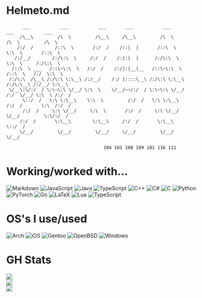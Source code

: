 # Helmeto.md
```
      ___           ___           ___       ___           ___           ___           ___     
     /\__\         /\  \         /\__\     /\__\         /\  \         /\  \         /\  \    
    /:/  /        /::\  \       /:/  /    /::|  |       /::\  \        \:\  \       /::\  \   
   /:/__/        /:/\:\  \     /:/  /    /:|:|  |      /:/\:\  \        \:\  \     /:/\:\  \  
  /::\  \ ___   /::\~\:\  \   /:/  /    /:/|:|__|__   /::\~\:\  \       /::\  \   /:/  \:\  \ 
 /:/\:\  /\__\ /:/\:\ \:\__\ /:/__/    /:/ |::::\__\ /:/\:\ \:\__\     /:/\:\__\ /:/__/ \:\__\
 \/__\:\/:/  / \:\~\:\ \/__/ \:\  \    \/__/~~/:/  / \:\~\:\ \/__/    /:/  \/__/ \:\  \ /:/  /
      \::/  /   \:\ \:\__\    \:\  \         /:/  /   \:\ \:\__\     /:/  /       \:\  /:/  / 
      /:/  /     \:\ \/__/     \:\  \       /:/  /     \:\ \/__/     \/__/         \:\/:/  /  
     /:/  /       \:\__\        \:\__\     /:/  /       \:\__\                      \::/  /   
     \/__/         \/__/         \/__/     \/__/         \/__/                       \/__/    

                                    104 101 108 109 101 116 111
```



# Working/worked with...
![Markdown](https://img.shields.io/badge/markdown-%23000000.svg?style=for-the-badge&logo=markdown&logoColor=white) ![JavaScript](https://img.shields.io/badge/javascript-%23323330.svg?style=for-the-badge&logo=javascript&logoColor=%23F7DF1E) ![Java](https://img.shields.io/badge/java-%23ED8B00.svg?style=for-the-badge&logo=java&logoColor=white) ![TypeScript](https://img.shields.io/badge/typescript-%23007ACC.svg?style=for-the-badge&logo=typescript&logoColor=white) ![C++](https://img.shields.io/badge/c++-%2300599C.svg?style=for-the-badge&logo=c%2B%2B&logoColor=white) ![C#](https://img.shields.io/badge/c%23-%23239120.svg?style=for-the-badge&logo=c-sharp&logoColor=white) ![C](https://img.shields.io/badge/c-%2300599C.svg?style=for-the-badge&logo=c&logoColor=white) ![Python](https://img.shields.io/badge/python-3670A0?style=for-the-badge&logo=python&logoColor=ffdd54) ![PyTorch](https://img.shields.io/badge/PyTorch-%23EE4C2C.svg?style=for-the-badge&logo=PyTorch&logoColor=white) ![Go](https://img.shields.io/badge/go-%2300ADD8.svg?style=for-the-badge&logo=go&logoColor=white) ![LaTeX](https://img.shields.io/badge/latex-%23008080.svg?style=for-the-badge&logo=latex&logoColor=white) ![Lua](https://img.shields.io/badge/lua-%232C2D72.svg?style=for-the-badge&logo=lua&logoColor=white) ![TypeScript](https://img.shields.io/badge/typescript-%23007ACC.svg?style=for-the-badge&logo=typescript&logoColor=white) 

# OS's I use/used
![Arch](https://img.shields.io/badge/Arch%20Linux-1793D1?logo=arch-linux&logoColor=fff&style=for-the-badge) ![iOS](https://img.shields.io/badge/iOS-000000?style=for-the-badge&logo=ios&logoColor=white) ![Gentoo](https://img.shields.io/badge/Gentoo-54487A?style=for-the-badge&logo=gentoo&logoColor=white) ![OpenBSD](https://img.shields.io/badge/-OpenBSD-%23FCC771?style=for-the-badge&logo=openbsd&logoColor=black) ![Windows](https://img.shields.io/badge/Windows-0078D6?style=for-the-badge&logo=windows&logoColor=white)

# GH Stats
![](https://github-readme-stats.vercel.app/api?username=mycpphurts&theme=synthwave&hide_border=false&include_all_commits=true&count_private=true)<br/>
![](https://github-readme-streak-stats.herokuapp.com/?user=mycpphurts&theme=synthwave&hide_border=false)<br/>
![](https://github-readme-stats.vercel.app/api/top-langs/?username=mycpphurts&theme=synthwave&hide_border=false&include_all_commits=true&count_private=true&layout=compact)